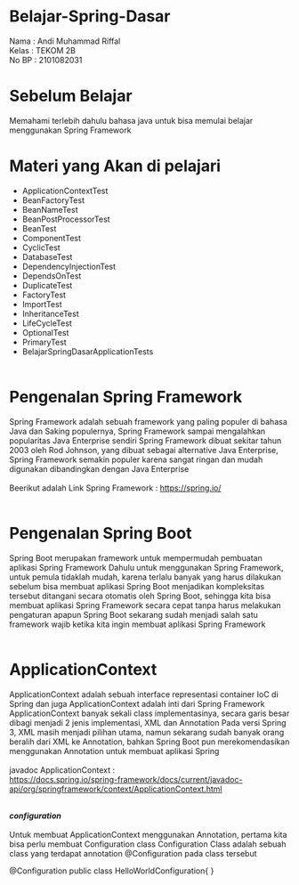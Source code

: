 # Belajar-Spring-Dasar

Nama : Andi Muhammad Riffal<br>
Kelas : TEKOM 2B<br>
No BP : 2101082031<br>

# Sebelum Belajar

Memahami terlebih dahulu bahasa java untuk bisa memulai belajar menggunakan Spring Framework<br>

# Materi yang Akan di pelajari

- ApplicationContextTest<br>
- BeanFactoryTest<br>
- BeanNameTest<br>
- BeanPostProcessorTest<br>
- BeanTest<br>
- ComponentTest<br>
- CyclicTest<br>
- DatabaseTest<br>
- DependencyInjectionTest<br>
- DependsOnTest<br>
- DuplicateTest<br>
- FactoryTest<br>
- ImportTest<br>
- InheritanceTest<br>
- LifeCycleTest<br>
- OptionalTest<br>
- PrimaryTest<br>
- BelajarSpringDasarApplicationTests<br><br>

# Pengenalan Spring Framework
Spring Framework adalah sebuah framework yang paling populer di bahasa Java dan Saking populernya, Spring Framework sampai mengalahkan popularitas Java Enterprise sendiri Spring Framework dibuat sekitar tahun 2003 oleh Rod Johnson, yang dibuat sebagai alternative Java Enterprise, Spring Framework semakin populer karena sangat ringan dan mudah digunakan dibandingkan dengan Java Enterprise<br><br>
Beerikut adalah Link Spring Framework : https://spring.io/<br><br>

# Pengenalan Spring Boot
Spring Boot merupakan framework untuk mempermudah pembuatan aplikasi Spring Framework
Dahulu untuk menggunakan Spring Framework, untuk pemula tidaklah mudah, karena terlalu banyak yang harus dilakukan sebelum bisa membuat aplikasi
Spring Boot menjadikan kompleksitas tersebut ditangani secara otomatis oleh Spring Boot, sehingga kita bisa membuat aplikasi Spring Framework secara cepat tanpa harus melakukan pengaturan apapun
Spring Boot sekarang sudah menjadi salah satu framework wajib ketika kita ingin membuat aplikasi Spring Framework<br><br>

# ApplicationContext

ApplicationContext adalah sebuah interface representasi container IoC di Spring dan juga ApplicationContext adalah inti dari Spring Framework
ApplicationContext banyak sekali class implementasinya, secara garis besar dibagi menjadi 2 jenis implementasi, XML dan Annotation
Pada versi Spring 3, XML masih menjadi pilihan utama, namun sekarang sudah banyak orang beralih dari XML ke Annotation, bahkan Spring Boot pun merekomendasikan menggunakan Annotation untuk membuat aplikasi Spring<br><br>
javadoc ApplicationContext : <br>https://docs.spring.io/spring-framework/docs/current/javadoc-api/org/springframework/context/ApplicationContext.html<br><br>

***configuration***<br><br>
Untuk membuat ApplicationContext menggunakan Annotation, pertama kita bisa perlu membuat Configuration class
Configuration Class adalah sebuah class yang terdapat annotation @Configuration pada class tersebut

@Configuration
public class HelloWorldConfiguration{
}









